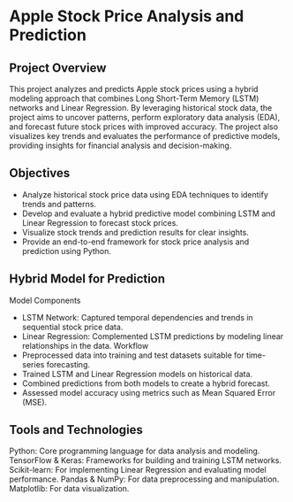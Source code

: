 # Apple Stock Price Analysis and Prediction
## Project Overview
This project analyzes and predicts Apple stock prices using a hybrid modeling approach that combines Long Short-Term Memory (LSTM) networks and Linear Regression. By leveraging historical stock data, the project aims to uncover patterns, perform exploratory data analysis (EDA), and forecast future stock prices with improved accuracy. The project also visualizes key trends and evaluates the performance of predictive models, providing insights for financial analysis and decision-making.

## Objectives
- Analyze historical stock price data using EDA techniques to identify trends and patterns.
- Develop and evaluate a hybrid predictive model combining LSTM and Linear Regression to forecast stock prices.
- Visualize stock trends and prediction results for clear insights.
- Provide an end-to-end framework for stock price analysis and prediction using Python.

## Hybrid Model for Prediction
Model Components
- LSTM Network: Captured temporal dependencies and trends in sequential stock price data.
- Linear Regression: Complemented LSTM predictions by modeling linear relationships in the data.
Workflow
- Preprocessed data into training and test datasets suitable for time-series forecasting.
- Trained LSTM and Linear Regression models on historical data.
- Combined predictions from both models to create a hybrid forecast.
- Assessed model accuracy using metrics such as Mean Squared Error (MSE).

## Tools and Technologies
Python: Core programming language for data analysis and modeling.
TensorFlow & Keras: Frameworks for building and training LSTM networks.
Scikit-learn: For implementing Linear Regression and evaluating model performance.
Pandas & NumPy: For data preprocessing and manipulation.
Matplotlib: For data visualization.


